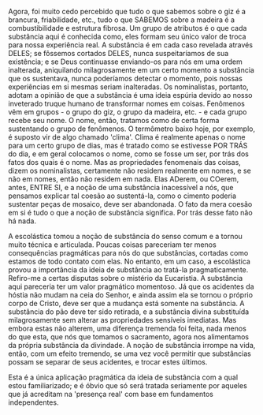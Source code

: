 Agora, foi muito cedo percebido que tudo o que sabemos sobre o giz é a brancura, friabilidade, etc., tudo o que SABEMOS sobre a madeira é a combustibilidade e estrutura fibrosa. Um grupo de atributos é o que cada substância aqui é conhecida como, eles formam seu único valor de troca para nossa experiência real. A substância é em cada caso revelada através DELES; se fôssemos cortados DELES, nunca suspeitaríamos de sua existência; e se Deus continuasse enviando-os para nós em uma ordem inalterada, aniquilando milagrosamente em um certo momento a substância que os sustentava, nunca poderíamos detectar o momento, pois nossas experiências em si mesmas seriam inalteradas. Os nominalistas, portanto, adotam a opinião de que a substância é uma ideia espúria devido ao nosso inveterado truque humano de transformar nomes em coisas. Fenômenos vêm em grupos - o grupo do giz, o grupo da madeira, etc. - e cada grupo recebe seu nome. O nome, então, tratamos como de certa forma sustentando o grupo de fenômenos. O termômetro baixo hoje, por exemplo, é suposto vir de algo chamado 'clima'. Clima é realmente apenas o nome para um certo grupo de dias, mas é tratado como se estivesse POR TRÁS do dia, e em geral colocamos o nome, como se fosse um ser, por trás dos fatos dos quais é o nome. Mas as propriedades fenomenais das coisas, dizem os nominalistas, certamente não residem realmente em nomes, e se não em nomes, então não residem em nada. Elas ADerem, ou COerem, antes, ENTRE SI, e a noção de uma substância inacessível a nós, que pensamos explicar tal coesão ao sustentá-la, como o cimento poderia sustentar peças de mosaico, deve ser abandonada. O fato da mera coesão em si é tudo o que a noção de substância significa. Por trás desse fato não há nada.

A escolástica tomou a noção de substância do senso comum e a tornou muito técnica e articulada. Poucas coisas pareceriam ter menos consequências pragmáticas para nós do que substâncias, cortadas como estamos de todo contato com elas. No entanto, em um caso, a escolástica provou a importância da ideia de substância ao tratá-la pragmaticamente. Refiro-me a certas disputas sobre o mistério da Eucaristia. A substância aqui pareceria ter um valor pragmático momentoso. Já que os acidentes da hóstia não mudam na ceia do Senhor, e ainda assim ela se tornou o próprio corpo de Cristo, deve ser que a mudança está somente na substância. A substância do pão deve ter sido retirada, e a substância divina substituída milagrosamente sem alterar as propriedades sensíveis imediatas. Mas embora estas não alterem, uma diferença tremenda foi feita, nada menos do que esta, que nós que tomamos o sacramento, agora nos alimentamos da própria substância da divindade. A noção de substância irrompe na vida, então, com um efeito tremendo, se uma vez você permitir que substâncias possam se separar de seus acidentes, e trocar estes últimos.

Esta é a única aplicação pragmática da ideia de substância com a qual estou familiarizado; e é óbvio que só será tratada seriamente por aqueles que já acreditam na 'presença real' com base em fundamentos independentes.